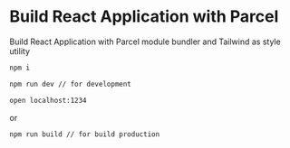 # Build React Application with Parcel

Build React Application with Parcel module bundler and Tailwind as style utility

```bash
npm i

npm run dev // for development

open localhost:1234
```

or

```bash
npm run build // for build production
```
